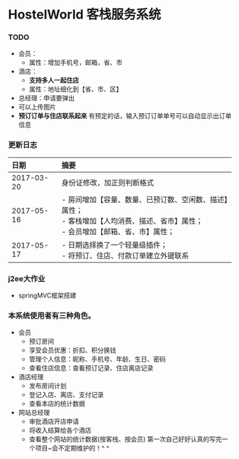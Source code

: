 # HostelWorld 客栈服务系统
### TODO
- 会员：
  - 属性：增加手机号，邮箱，省、市
- 酒店：
  - **支持多人一起住店**
  - 属性：地址细化到【省、市、区】
- 总经理：申请要弹出
- 可以上传图片
- **预订订单与住店联系起来** 有预定的话，输入预订订单单号可以自动显示出订单信息

### 更新日志
| 日期 | 摘要 |
| :--- | :--- |
| 2017-03-20 | 身份证修改，加正则判断格式 |
| 2017-05-16 | - 房间增加【容量、数量、已预订数、空闲数、描述】属性；<br> - 客栈增加【人均消费、描述、省市】属性；<br> - 会员增加【邮箱、省、市】属性；
| 2017-05-17 | - 日期选择换了一个轻量级插件；<br> - 将预订、住店、付款订单建立外键联系
### j2ee大作业
- springMVC框架搭建

### 本系统使用者有三种角色。
 - 会员
   - 预订房间
   - 享受会员优惠：折扣、积分换钱
   - 管理个人信息：昵称、手机号、年龄、生日、密码
   - 查看住店信息：查看预订记录、住店离店记录
 - 酒店经理
   - 发布房间计划
   - 登记入店、离店、支付记录
   - 查看本店的统计数据
 - 网站总经理
   - 审批酒店开店申请
   - 将收入结算给各个酒店
   - 查看整个网站的统计数据(按客栈、按会员)
 第一次自己好好认真的写完一个项目~会不定期维护的！^ ^
